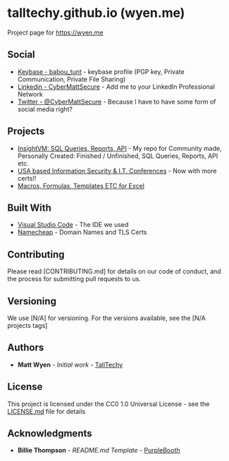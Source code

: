 # talltechy.github.io (wyen.me)

Project page for <https://wyen.me>

## Social

* [Keybase - babou_tunt](https://keybase.io/babou_tunt) - keybase profile (PGP key, Private Communication, Private File Sharing)
* [Linkedin - CyberMattSecure](https://www.linkedin.com/in/cybermattsecure/) - Add me to your LinkedIn Professional Network
* [Twitter - @CyberMattSecure](https://twitter.com/CyberMattSecure) - Because I have to have some form of social media right?

## Projects

* [InsightVM: SQL Queries, Reports, API](https://github.com/talltechy/InsightVM-SQL-Queries-Reports) - My repo for Community made, Personally Created: Finished / Unfinished, SQL Queries, Reports, API etc.
* [USA based Information Security & I.T. Conferences](https://github.com/talltechy/infosec_it-conferences-and-certs-usa) - Now with more certs!!
* [Macros, Formulas, Templates ETC for Excel](https://github.com/talltechy/Excel-Macros-Formulas)

## Built With

* [Visual Studio Code](https://github.com/microsoft/vscode) - The IDE we used
* [Namecheap](https://namecheap.com) - Domain Names and TLS Certs

## Contributing

Please read [CONTRIBUTING.md] for details on our code of conduct, and the process for submitting pull requests to us.

## Versioning

We use [N/A] for versioning. For the versions available, see the [N/A projects tags]

## Authors

* **Matt Wyen** - *Initial work* - [TallTechy](https://github.com/TallTechy)

## License

This project is licensed under the CC0 1.0 Universal License - see the [LICENSE.md](LICENSE.md) file for details

## Acknowledgments

* **Billie Thompson** - *README.md Template* - [PurpleBooth](https://github.com/PurpleBooth)
